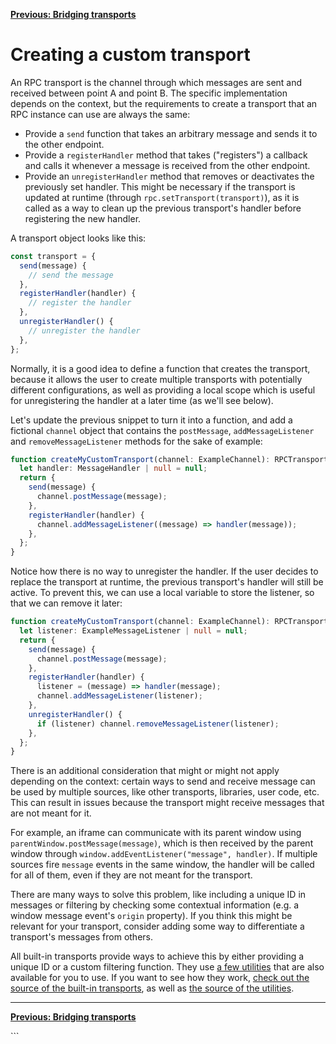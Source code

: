 <div align="left">

[**Previous: Bridging transports**](./3-bridging-transports.md)

</div>

<h1>Creating a custom transport</h1>

An RPC transport is the channel through which messages are sent and received between point A and point B. The specific implementation depends on the context, but the requirements to create a transport that an RPC instance can use are always the same:

- Provide a `send` function that takes an arbitrary message and sends it to the other endpoint.
- Provide a `registerHandler` method that takes ("registers") a callback and calls it whenever a message is received from the other endpoint.
- Provide an `unregisterHandler` method that removes or deactivates the previously set handler. This might be necessary if the transport is updated at runtime (through `rpc.setTransport(transport)`), as it is called as a way to clean up the previous transport's handler before registering the new handler.

A transport object looks like this:

```ts
const transport = {
  send(message) {
    // send the message
  },
  registerHandler(handler) {
    // register the handler
  },
  unregisterHandler() {
    // unregister the handler
  },
};
```

Normally, it is a good idea to define a function that creates the transport, because it allows the user to create multiple transports with potentially different configurations, as well as providing a local scope which is useful for unregistering the handler at a later time (as we'll see below).

Let's update the previous snippet to turn it into a function, and add a fictional `channel` object that contains the `postMessage`, `addMessageListener` and `removeMessageListener` methods for the sake of example:

```ts
function createMyCustomTransport(channel: ExampleChannel): RPCTransport {
  let handler: MessageHandler | null = null;
  return {
    send(message) {
      channel.postMessage(message);
    },
    registerHandler(handler) {
      channel.addMessageListener((message) => handler(message));
    },
  };
}
```

Notice how there is no way to unregister the handler. If the user decides to replace the transport at runtime, the previous transport's handler will still be active. To prevent this, we can use a local variable to store the listener, so that we can remove it later:

```ts
function createMyCustomTransport(channel: ExampleChannel): RPCTransport {
  let listener: ExampleMessageListener | null = null;
  return {
    send(message) {
      channel.postMessage(message);
    },
    registerHandler(handler) {
      listener = (message) => handler(message);
      channel.addMessageListener(listener);
    },
    unregisterHandler() {
      if (listener) channel.removeMessageListener(listener);
    },
  };
}
```

There is an additional consideration that might or might not apply depending on the context: certain ways to send and receive message can be used by multiple sources, like other transports, libraries, user code, etc. This can result in issues because the transport might receive messages that are not meant for it.

For example, an iframe can communicate with its parent window using `parentWindow.postMessage(message)`, which is then received by the parent window through `window.addEventListener("message", handler)`. If multiple sources fire `message` events in the same window, the handler will be called for all of them, even if they are not meant for the transport.

There are many ways to solve this problem, like including a unique ID in messages or filtering by checking some contextual information (e.g. a window message event's `origin` property). If you think this might be relevant for your transport, consider adding some way to differentiate a transport's messages from others.

All built-in transports provide ways to achieve this by either providing a unique ID or a custom filtering function. They use [a few utilities](../src/transport-utils.ts) that are also available for you to use. If you want to see how they work, [check out the source of the built-in transports](../src/transports), as well as [the source of the utilities](../src/transport-utils.ts).

---

<div align="left">

[**Previous: Bridging transports**](./3-bridging-transports.md)

</div>
```
